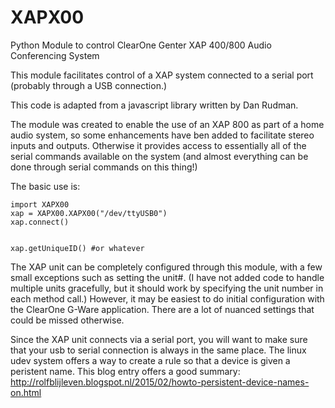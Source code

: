 # XAPX00
Python Module to control ClearOne Genter XAP 400/800 Audio Conferencing System


This module facilitates control of a XAP system connected to a serial port (probably through a USB connection.)

This code is adapted from a javascript library written by Dan Rudman.

The module was created to enable the use of an XAP 800 as part of a home audio system, so some enhancements have ben added to facilitate stereo inputs and outputs.  Otherwise it provides access to essentially all of the serial commands available on the system (and almost everything can be done through serial commands on this thing!)

The basic use is:

```
import XAPX00
xap = XAPX00.XAPX00("/dev/ttyUSB0")
xap.connect()


xap.getUniqueID() #or whatever
```

The XAP unit can be completely configured through this module, with a few small exceptions such as setting the unit#.  (I have not added code to handle multiple units gracefully, but it should work by specifying the unit number in each method call.)  However, it may be easiest to do initial configuration with the ClearOne G-Ware application.  There are a lot of nuanced settings that could be missed otherwise.

Since the XAP unit connects via a serial port, you will want to make sure that your usb to serial connection is always in the same place.  The linux udev system offers a way to create a rule so that a device is given a peristent name.  This blog entry offers a good summary:
http://rolfblijleven.blogspot.nl/2015/02/howto-persistent-device-names-on.html



